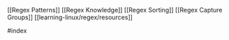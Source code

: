 [[Regex Patterns]] 
[[Regex Knowledge]]
[[Regex Sorting]]
[[Regex Capture Groups]]
[[learning-linux/regex/resources]]

#index